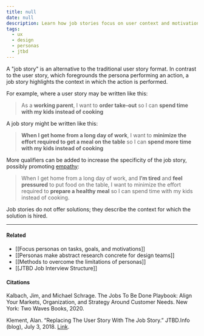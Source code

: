 ```yaml
---
title: null
date: null
description: Learn how job stories focus on user context and motivations to improve product design, offering a clear alternative to traditional user stories by highlighting real user needs and situations.
tags:
  - ux
  - design
  - personas
  - jtbd
---
```


A "job story" is an alternative to the traditional user story format. In contrast to the user story, which foregrounds the persona performing an action, a job story highlights the context in which the action is performed.

For example, where a user story may be written like this:

> As a **working parent**, I want to **order take-out** so I can **spend time with my kids instead of cooking**

A job story might be written like this:

> **When I get home from a long day of work**, I want to **minimize the effort required to get a meal on the table** so I can **spend more time with my kids instead of cooking**

More qualifiers can be added to increase the specificity of the job story, possibly promoting [empathy](https://publish.obsidian.md/mobydiction/notes/Different+forms+of+empathy):

> When I get home from a long day of work, and **I’m tired** and **feel pressured** to put food on the table, I want to minimize the effort required to **prepare a healthy meal** so I can spend time with my kids instead of cooking.

Job stories do not offer solutions; they describe the context for which the solution is hired.

---

#### Related

-   [[Focus personas on tasks, goals, and motivations]]
-   [[Personas make abstract research concrete for design teams]]
-   [[Methods to overcome the limitations of personas]]
-   [[JTBD Job Interview Structure]]

#### Citations

Kalbach, Jim, and Michael Schrage. The Jobs To Be Done Playbook: Align Your Markets, Organization, and Strategy Around Customer Needs. New York: Two Waves Books, 2020.

Klement, Alan. “Replacing The User Story With The Job Story.” JTBD.Info (blog), July 3, 2018. [Link](https://jtbd.info/replacing-the-user-story-with-the-job-story-af7cdee10c27).
